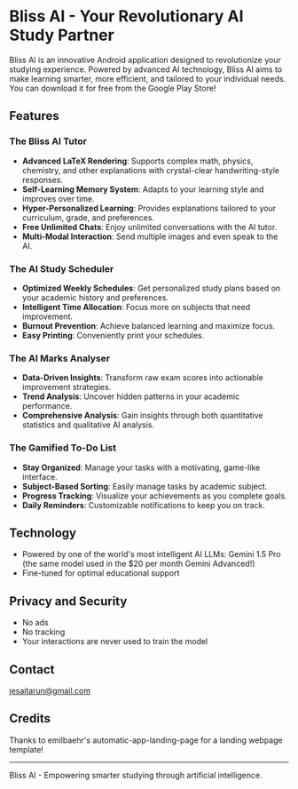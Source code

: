 # Bliss AI - Your Revolutionary AI Study Partner

Bliss AI is an innovative Android application designed to revolutionize your studying experience. Powered by advanced AI technology, Bliss AI aims to make learning smarter, more efficient, and tailored to your individual needs.
You can download it for free from the Google Play Store!

## Features

### The Bliss AI Tutor
- **Advanced LaTeX Rendering**: Supports complex math, physics, chemistry, and other explanations with crystal-clear handwriting-style responses.
- **Self-Learning Memory System**: Adapts to your learning style and improves over time.
- **Hyper-Personalized Learning**: Provides explanations tailored to your curriculum, grade, and preferences.
- **Free Unlimited Chats**: Enjoy unlimited conversations with the AI tutor.
- **Multi-Modal Interaction**: Send multiple images and even speak to the AI.

### The AI Study Scheduler
- **Optimized Weekly Schedules**: Get personalized study plans based on your academic history and preferences.
- **Intelligent Time Allocation**: Focus more on subjects that need improvement.
- **Burnout Prevention**: Achieve balanced learning and maximize focus.
- **Easy Printing**: Conveniently print your schedules.

### The AI Marks Analyser
- **Data-Driven Insights**: Transform raw exam scores into actionable improvement strategies.
- **Trend Analysis**: Uncover hidden patterns in your academic performance.
- **Comprehensive Analysis**: Gain insights through both quantitative statistics and qualitative AI analysis.

### The Gamified To-Do List
- **Stay Organized**: Manage your tasks with a motivating, game-like interface.
- **Subject-Based Sorting**: Easily manage tasks by academic subject.
- **Progress Tracking**: Visualize your achievements as you complete goals.
- **Daily Reminders**: Customizable notifications to keep you on track.

## Technology
- Powered by one of the world's most intelligent AI LLMs: Gemini 1.5 Pro (the same model used in the $20 per month Gemini Advanced!)
- Fine-tuned for optimal educational support

## Privacy and Security
- No ads
- No tracking
- Your interactions are never used to train the model

## Contact
jesaitarun@gmail.com

## Credits
Thanks to emilbaehr's automatic-app-landing-page for a landing webpage template!

---

Bliss AI - Empowering smarter studying through artificial intelligence.
